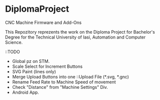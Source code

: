 # DiplomaProject
CNC Machine Firmware and Add-Ons

This Repozitory reprezents the work on the Diploma Project for Bachelor's Degree for the Technical University of Iasi, Automation and Computer Science.


::TODO
 - Global pz on STM.
 - Scale Select for Increment Buttons
 - SVG Paint (lines only)
 - Merge Upload Buttons into one ::Upload File (*.svg, *.gnc)
 - Rename Feed Rate to Machine Speed of movement
 - Check "Distance" from "Machine Settings" Div.
 - Android App.
